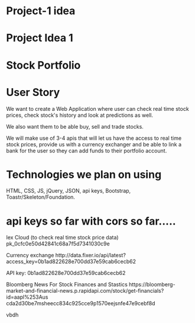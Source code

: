 # Project-1 idea
# Project Idea 1 
<h1> Stock Portfolio </h1>

# User Story
<p> We want to create a Web Application where user can check real time stock prices, check stock's history and look at predictions as well. </p>
<p> We also want them to be able buy, sell and trade stocks. </p>
<p> We will make use of 3-4 apis that will let us have the access to real time stock prices, provide us with a currency exchanger and be able to link a bank for the user so they can add funds to their portfolio account. </p>

# Technologies we plan on using 
<p> HTML, CSS, JS, jQuery, JSON, api keys, Bootstrap, Toastr/Skeleton/Foundation. </p>

# api keys so far with cors so far.....
<p> Iex Cloud (to check real time stock price data)
pk_0cfc0e50d42841c68a7f5d7341030c9e </p>

<!-- <p> Calendarific (to check working days and holidays)
f758cc69266b8034dd382ca7e4fc1fd28c1d6672 </p> -->

<p> Currency exchange 
http://data.fixer.io/api/latest?access_key=0b1ad822628e700dd37e59cab6cecb62

API key: 0b1ad822628e700dd37e59cab6cecb62
</p>

<!-- <p> weather api 
weather338.p.rapidapi.com
cda2d30be7msheecc834c925cce9p1570eejsnfe47e9cebf8d </p> -->

<p> Bloomberg News For Stock Finances and Stastics 
https://bloomberg-market-and-financial-news.p.rapidapi.com/stock/get-financials?id=aapl%253Aus
cda2d30be7msheecc834c925cce9p1570eejsnfe47e9cebf8d </p>vbdh


<!-- Need to grab the data from the stock api based on the key term -->
<!-- display prepend right underneath each other -->
<!-- make sure the api keys work the way they're supposed to: google check -->
